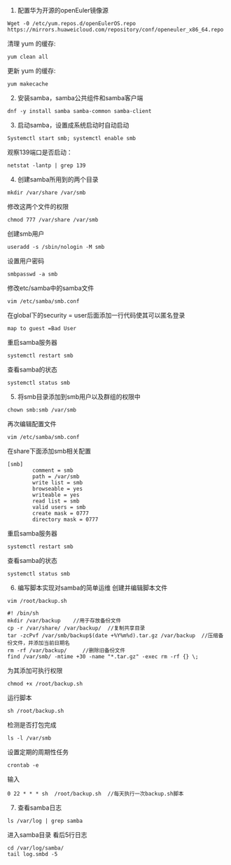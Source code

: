 1.	配置华为开源的openEuler镜像源
```
Wget -0 /etc/yum.repos.d/openEulerOS.repo https://mirrors.huaweicloud.com/repository/conf/openeuler_x86_64.repo
```
清理 yum 的缓存:
```
yum clean all
```
更新 yum 的缓存:
```
yum makecache
```
2.	安装samba，samba公共组件和samba客户端
```
dnf -y install samba samba-common samba-client
```
3.	启动samba，设置成系统启动时自动启动
```
Systemctl start smb; systemctl enable smb
```
观察139端口是否启动：
```
netstat -lantp | grep 139
```
4.	创建samba所用到的两个目录
```
mkdir /var/share /var/smb
```
修改这两个文件的权限
```
chmod 777 /var/share /var/smb
```
创建smb用户
```
useradd -s /sbin/nologin -M smb
```
设置用户密码
```
smbpasswd -a smb
```
修改etc/samba中的samba文件
```
vim /etc/samba/smb.conf
```
在global下的security = user后面添加一行代码使其可以匿名登录
```
map to guest =Bad User
```
重启samba服务器
```
systemctl restart smb
```
查看samba的状态
```
systemctl status smb
```
5.	将smb目录添加到smb用户以及群组的权限中
```
chown smb:smb /var/smb
```
再次编辑配置文件
```
vim /etc/samba/smb.conf
```
在share下面添加smb相关配置
```
[smb]
        comment = smb
        path = /var/smb
        write list = smb
        browseable = yes
        writeable = yes
        read list = smb
        valid users = smb
        create mask = 0777
        directory mask = 0777

```
重启samba服务器
```
systemctl restart smb
```
查看samba的状态
```
systemctl status smb
```
6.	编写脚本实现对samba的简单运维
创建并编辑脚本文件
```
vim /root/backup.sh
```
```
#! /bin/sh
mkdir /var/backup    //用于存放备份文件
cp -r /var/share/ /var/backup/  //复制共享目录
tar -zcPvf /var/smb/backup$(date +%Y%m%d).tar.gz /var/backup  //压缩备份文件，并添加当前日期名
rm -rf /var/backup/     //删除旧备份文件
find /var/smb/ -mtime +30 -name "*.tar.gz" -exec rm -rf {} \;
```

为其添加可执行权限
```
chmod +x /root/backup.sh
```
运行脚本
```
sh /root/backup.sh
```
检测是否打包完成
```
ls -l /var/smb
```
设置定期的周期性任务
```
crontab -e
```
输入
```
0 22 * * * sh  /root/backup.sh  //每天执行一次backup.sh脚本
```
7.	查看samba日志
```
ls /var/log | grep samba
```
进入samba目录
看后5行日志
```
cd /var/log/samba/
tail log.smbd -5
```
